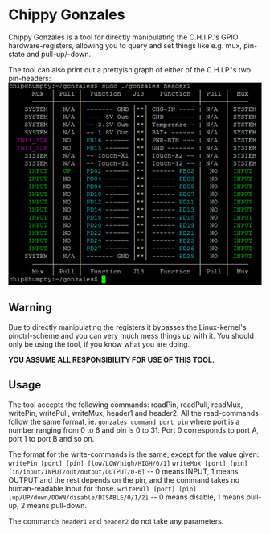 # Chippy Gonzales
Chippy Gonzales is a tool for directly manipulating the C.H.I.P.'s
GPIO hardware-registers, allowing you to query and set things like
e.g. mux, pin-state and pull-up/-down.

The tool can also print out a prettyish graph of either of the
C.H.I.P.'s two pin-headers:
![Pin-header printout](/img/gonzales.png)

## Warning
Due to directly manipulating the registers it bypasses the
Linux-kernel's pinctrl-scheme and you can very much mess things up
with it. You should only be using the tool, if you know what you
are doing.

**YOU ASSUME ALL RESPONSIBILITY FOR USE OF THIS TOOL.**

## Usage
The tool accepts the following commands: readPin, readPull, readMux,
writePin, writePull, writeMux, header1 and header2. All the
read-commands follow the same format, ie. `gonzales command port pin`
where port is a number ranging from 0 to 6 and pin is 0 to 31. Port 0
corresponds to port A, port 1 to port B and so on.

The format for the write-commands is the same, except for the value
given:
`writePin [port] [pin] [low/LOW/high/HIGH/0/1]`
`writeMux [port] [pin] [in/input/INPUT/out/output/OUTPUT/0-6]`
  -- 0 means INPUT, 1 means OUTPUT and the rest depends on the pin,
  and the command takes no human-readable input for those.
`writePull [port] [pin] [up/UP/down/DOWN/disable/DISABLE/0/1/2]`
  -- 0 means disable, 1 means pull-up, 2 means pull-down.

The commands `header1` and `header2` do not take any parameters.
